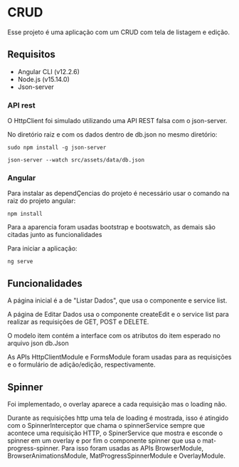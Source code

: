 # CRUD

Esse projeto é uma aplicação com um CRUD com tela de listagem e edição.

## Requisitos

- Angular CLI (v12.2.6)
- Node.js (v15.14.0)
- Json-server

### API rest

O HttpClient foi simulado utilizando uma API REST falsa com o json-server.

No diretório raiz e com os dados dentro de db.json no mesmo diretório:

` sudo npm install -g json-server `

` json-server --watch src/assets/data/db.json `

### Angular

Para instalar as dependÇencias do projeto é necessário usar o comando na raiz do projeto angular:

`npm install `

Para a aparencia foram usadas bootstrap e bootswatch, as demais são citadas junto as funcionalidades

Para iniciar a aplicação:

`ng serve `

## Funcionalidades

A página inicial é a de "Listar Dados", que usa o componente e service list.

A página de Editar Dados usa o componente createEdit e o service list para realizar as requisições de GET, POST e DELETE.

O modelo item contém a interface com os atributos do item esperado no arquivo json db.Json

As APIs HttpClientModule e FormsModule foram usadas para as requisições e o formulário de adição/edição, respectivamente.

## Spinner

Foi implementado, o overlay aparece a cada requisição mas o loading não.

Durante as requisições http uma tela de loading é mostrada, isso é atingido com o SpinnerInterceptor que chama o spinnerService sempre que acontece uma requisição HTTP,
o SpinerService que mostra e esconde o spinner em um overlay e por fim o componente spinner que usa o mat-progress-spinner. Para isso foram usadas as APIs BrowserModule, BrowserAnimationsModule, MatProgressSpinnerModule e OverlayModule.
